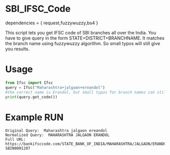 # SBI_IFSC_Code

dependencies = {
request,fuzzywuzzy,bs4
}

This script lets you get IFSC code of SBI branches all over the India. You have to give query in the form STATE+DISTRICT+BRANCHNAME. It matches the branch name using fuzzywuzzy algorithm. So small typos will still give you results.

# Usage

```python
from Ifsc import Ifsc
query = Ifsc("Maharashtra+jalgaon+ereandol")
#the correct name is Erandol, but small typos for branch names can still give you correct results.
print(query.get_code())
```

# Example RUN

```
Original Query:  Maharashtra jalgaon ereandol
Normalized Query:  MAHARASHTRA JALGAON ERANDOL
Full URL:  https://bankifsccode.com/STATE_BANK_OF_INDIA/MAHARASHTRA/JALGAON/ERANDOL/
SBIN0001207
```

